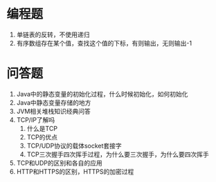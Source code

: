 # 编程题

1. 单链表的反转，不使用递归
2. 有序数组存在某个值，查找这个值的下标，有则输出，无则输出-1

# 问答题

1. Java中的静态变量的初始化过程，什么时候初始化，如何初始化
2. Java中静态变量存储的地方
3. JVM相关堆栈知识经典问答
4. TCP/IP了解吗
   1. 什么是TCP
   2. TCP的优点
   3. TCP/UDP协议的载体socket套接字
   4. TCP三次握手四次挥手过程，为什么要三次握手，为什么要四次挥手
5. TCP和UDP的区别和各自的应用
6. HTTP和HTTPS的区别，HTTPS的加密过程

